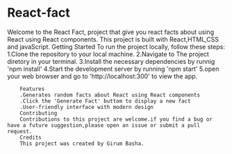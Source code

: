 # React-fact
Welcome to the React Fact, project that give you react facts about using React using  React components.
This project is built with React,HTML,CSS and javaScript.
    Getting Started
    To run the project locally, follow these steps:
    1.Clone the repository to your local machine.
    2.Navigate to The project diretory in your terminal.
    3.Install the necessary dependencies by runnig 'npm install'
    4.Start the development server by running 'npm start'
    5.open your web browser and go to 'http://localhost:300' to view the app.
        
        Features
        .Generates random facts about React using React components
        .Click the 'Generate Fact' buttom to display a new fact
        .User-friendly interface with modern design
        Contributing
        Contributions to this project are welcome.if you find a bug or have a future suggestion,please open an issue or submit a pull request.
        Credits
        This project was created by Girum Basha.
